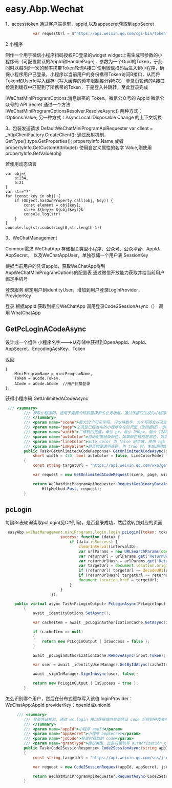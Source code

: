 # easy.Abp.Wechat

1、accesstoken
通过客户端类型，appid,以及appsceret获取到appSecret

```C#
            var requestUrl = $"https://api.weixin.qq.com/cgi-bin/token?grant_type={GrantTypes.ClientCredential}&appid={appId}&secret={appSecret}";

```

2 小程序

制作一个用于微信小程序扫码授权PC登录的widget
widget上需生成带参数的小程序码（可配置默认的AppId和HandlePage），参数为一个Guid的Token，于此同时以每3秒一次的频率携带Token轮询A接口
使用微信扫码后进入到小程序，确保小程序用户已登录，小程序以当前用户的身份携带Token访问B接口，从而将Token和UserId写入缓存（写入缓存的频率限制每分钟5次）
登录页轮询的A接口检测到缓存中匹配到了所携带的Token，于是登入并跳转，至此登录完成


IWeChatMiniProgramOptions:消息加密的 Token。微信公众号的 AppId 微信公众号的 API Secret
通过一个方法IWeChatMiniProgramOptionsResolver.ResolveAsync()
两种方式：IOptions<AbpWeChatMiniProgramOptions>.Value;
另一种方式：AsyncLocal IDisposable Change 的上下文切换


3、包装发送请求 DefaultWeChatMiniProgramApiRequester
var client = _httpClientFactory.CreateClient();
通过反射机制，GetType(),type.GetProperties();
propertyInfo.Name,或者 propertyInfo.GetCustomAttribute<JsonPropertyAttribute>()
使用自定义属性的名字
Value,则使用propertyInfo.GetValue(obj)

若使用动态语言
```
var obj={
    a:234,
    b:21
}
var str="?"
for (const key in obj) {
    if (Object.hasOwnProperty.call(obj, key)) {
        const element = obj[key];
        str+=`${key}= ${obj[key]}&`
        console.log(str)   
    }
}
console.log(str.substring(0,str.length-1))
```

3、WeChatManagement

Common需求
WeChatApp 存储相关类型小程序、公众号、公众平台、AppId、AppSecret，
以及WeChatAppUser，单独存储一个用户表 SessionKey

根据当前用户的凭证appid，获取WeChatApp得到AbpWeChatMiniProgramOptions的配置表
通过微信开放能力获取并给当前用户绑定手机号

登录服务
绑定用户到identityUser，增加到用户登录LoginProvider，ProviderKey

登录
根据appid 获取到相应WeChatApp
调用登录Code2SessionAsync（）
调用 WhatChatApp



## GetPcLoginACodeAsync

设计成一个组件 小程序名字--->从存储中获得到OpenAppId、AppId、AppSecret、EncodingAesKey、Token


返回
```
{
    MiniProgramName = miniProgramName, 
    Token = aCode.Token,
    ACode = aCode.ACode  //用户扫描登录
};
```

获得小程序码
GetUnlimitedACodeAsync
```C#
 /// <summary>
        /// 获取小程序码，适用于需要的码数量极多的业务场景。通过该接口生成的小程序码，永久有效，数量暂无限制。
        /// </summary>
        /// <param name="scene">最大32个可见字符，只支持数字，大小写英文以及部分特殊字符：!#$&'()*+,/:;=?@-._~，其它字符请自行编码为合法字符（因不支持%，中文无法使用 urlencode 处理，请使用其他编码方式）</param>
        /// <param name="page">必须是已经发布的小程序存在的页面（否则报错），例如 pages/index/index, 根路径前不要填加 /,不能携带参数（参数请放在scene字段里），如果不填写这个字段，默认跳主页面</param>
        /// <param name="width">二维码的宽度，单位 px，最小 280px，最大 1280px</param>
        /// <param name="autoColor">自动配置线条颜色，如果颜色依然是黑色，则说明不建议配置主色调，默认 false</param>
        /// <param name="lineColor">auto_color 为 false 时生效，使用 rgb 设置颜色 例如 {"r":"xxx","g":"xxx","b":"xxx"} 十进制表示</param>
        /// <param name="isHyaline">是否需要透明底色，为 true 时，生成透明底色的小程序</param>
        public Task<GetUnlimitedACodeResponse> GetUnlimitedACodeAsync(string scene, string page = null,
            short width = 430, bool autoColor = false, LineColorModel lineColor = null, bool isHyaline = false)
        {
            const string targetUrl = "https://api.weixin.qq.com/wxa/getwxacodeunlimit";

            var request = new GetUnlimitedACodeRequest(scene, page, width, autoColor, lineColor, isHyaline);

            return WeChatMiniProgramApiRequester.RequestGetBinaryDataAsync<GetUnlimitedACodeResponse>(targetUrl,
                HttpMethod.Post, request);
        }
```



## pcLogin

每隔3s去轮询读取pcLogin(见C#代码)，是否登录成功，然后跳转到对应的页面
```javascript
 easyAbp.weChatManagement.miniPrograms.login.login.pcLogin({token: token}, {
                        success: function (data) {
                            if (data.isSuccess) {
                                clearInterval(intervalID);
                                var urlParams = new URLSearchParams(document.location.search.slice(1));
                                var returnUrl = urlParams.get('ReturnUrl');
                                var returnUrlHash = urlParams.get('ReturnUrlHash');
                                var targetUrl = document.location.origin;
                                if (returnUrl) targetUrl += decodeURI(returnUrl);
                                if (returnUrlHash) targetUrl += returnUrlHash;
                                document.location.href = targetUrl;
                            }
                        }
                    });
```

```C#
    public virtual async Task<PcLoginOutput> PcLoginAsync(PcLoginInput input)
        {
            await _identityOptions.SetAsync();

            var cacheItem = await _pcLoginAuthorizationCache.GetAsync(input.Token);

            if (cacheItem == null)
            {
                return new PcLoginOutput { IsSuccess = false };
            }

            await _pcLoginAuthorizationCache.RemoveAsync(input.Token);

            var user = await _identityUserManager.GetByIdAsync(cacheItem.UserId);

            await _signInManager.SignInAsync(user, false);

            return new PcLoginOutput { IsSuccess = true };
        }

```


怎么识别哪个用户，然后在分布式缓存写入该值
loginProvider：WeChatApp:AppId
providerKey：openId或unionId

```C#
     /// <summary>
        /// 登录凭证校验。通过 wx.login 接口获得临时登录凭证 code 后传到开发者服务器调用此接口完成登录流程。
        /// </summary>
        /// <param name="appId">小程序 appId</param>
        /// <param name="appSecret">小程序 appSecret</param>
        /// <param name="jsCode">登录时获取的 code</param>
        /// <param name="grantType">授权类型，此处只需填写 authorization_code</param>
        public Task<Code2SessionResponse> Code2SessionAsync(string appId, string appSecret, string jsCode, string grantType = "authorization_code")
        {
            const string targetUrl = "https://api.weixin.qq.com/sns/jscode2session?";

            var request = new Code2SessionRequest(appId, appSecret, jsCode, grantType);

            return WeChatMiniProgramApiRequester.RequestAsync<Code2SessionResponse>(targetUrl, HttpMethod.Get, request, false);
        }
```



